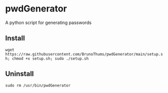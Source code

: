 # pwdGenerator
A python script for generating passwords

## Install
```wget https://raw.githubusercontent.com/BrunoThums/pwdGenerator/main/setup.sh; chmod +x setup.sh; sudo ./setup.sh```

## Uninstall
```sudo rm /usr/bin/pwdGenerator```
